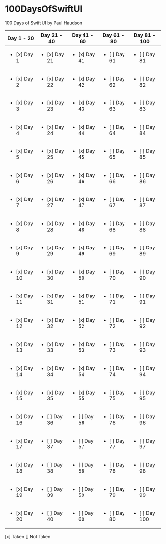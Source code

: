 # 100DaysOfSwiftUI
100 Days of Swift UI by Paul Haudson

| Day 1 - 20                     | Day 21 - 40                    | Day 41 - 60                    | Day 61 - 80                    | Day 81 - 100                   |
|-------------------------------|-------------------------------|-------------------------------|-------------------------------|-------------------------------|
| <ul><li>[x] Day 1</li></ul>   | <ul><li>[x] Day 21</li></ul>  | <ul><li>[x] Day 41</li></ul>  | <ul><li>[ ] Day 61</li></ul>  | <ul><li>[ ] Day 81</li></ul>  |
| <ul><li>[x] Day 2</li></ul>   | <ul><li>[x] Day 22</li></ul>  | <ul><li>[x] Day 42</li></ul>  | <ul><li>[ ] Day 62</li></ul>  | <ul><li>[ ] Day 82</li></ul>  |
| <ul><li>[x] Day 3</li></ul>   | <ul><li>[x] Day 23</li></ul>  | <ul><li>[x] Day 43</li></ul>  | <ul><li>[ ] Day 63</li></ul>  | <ul><li>[ ] Day 83</li></ul>  |
| <ul><li>[x] Day 4</li></ul>   | <ul><li>[x] Day 24</li></ul>  | <ul><li>[x] Day 44</li></ul>  | <ul><li>[ ] Day 64</li></ul>  | <ul><li>[ ] Day 84</li></ul>  |
| <ul><li>[x] Day 5</li></ul>   | <ul><li>[x] Day 25</li></ul>  | <ul><li>[x] Day 45</li></ul>  | <ul><li>[ ] Day 65</li></ul>  | <ul><li>[ ] Day 85</li></ul>  |
| <ul><li>[x] Day 6</li></ul>   | <ul><li>[x] Day 26</li></ul>  | <ul><li>[x] Day 46</li></ul>  | <ul><li>[ ] Day 66</li></ul>  | <ul><li>[ ] Day 86</li></ul>  |
| <ul><li>[x] Day 7</li></ul>   | <ul><li>[x] Day 27</li></ul>  | <ul><li>[x] Day 47</li></ul>  | <ul><li>[ ] Day 67</li></ul>  | <ul><li>[ ] Day 87</li></ul>  |
| <ul><li>[x] Day 8</li></ul>   | <ul><li>[x] Day 28</li></ul>  | <ul><li>[x] Day 48</li></ul>  | <ul><li>[ ] Day 68</li></ul>  | <ul><li>[ ] Day 88</li></ul>  |
| <ul><li>[x] Day 9</li></ul>   | <ul><li>[x] Day 29</li></ul>  | <ul><li>[x] Day 49</li></ul>  | <ul><li>[ ] Day 69</li></ul>  | <ul><li>[ ] Day 89</li></ul>  |
| <ul><li>[x] Day 10</li></ul>  | <ul><li>[x] Day 30</li></ul>  | <ul><li>[x] Day 50</li></ul>  | <ul><li>[ ] Day 70</li></ul>  | <ul><li>[ ] Day 90</li></ul>  |
| <ul><li>[x] Day 11</li></ul>  | <ul><li>[x] Day 31</li></ul>  | <ul><li>[x] Day 51</li></ul>  | <ul><li>[ ] Day 71</li></ul>  | <ul><li>[ ] Day 91</li></ul>  |
| <ul><li>[x] Day 12</li></ul>  | <ul><li>[x] Day 32</li></ul>  | <ul><li>[x] Day 52</li></ul>  | <ul><li>[ ] Day 72</li></ul>  | <ul><li>[ ] Day 92</li></ul>  |
| <ul><li>[x] Day 13</li></ul>  | <ul><li>[x] Day 33</li></ul>  | <ul><li>[x] Day 53</li></ul>  | <ul><li>[ ] Day 73</li></ul>  | <ul><li>[ ] Day 93</li></ul>  |
| <ul><li>[x] Day 14</li></ul>  | <ul><li>[x] Day 34</li></ul>  | <ul><li>[x] Day 54</li></ul>  | <ul><li>[ ] Day 74</li></ul>  | <ul><li>[ ] Day 94</li></ul>  |
| <ul><li>[x] Day 15</li></ul>  | <ul><li>[x] Day 35</li></ul>  | <ul><li>[x] Day 55</li></ul>  | <ul><li>[ ] Day 75</li></ul>  | <ul><li>[ ] Day 95</li></ul>  |
| <ul><li>[x] Day 16</li></ul>  | <ul><li>[ ] Day 36</li></ul>  | <ul><li>[ ] Day 56</li></ul>  | <ul><li>[ ] Day 76</li></ul>  | <ul><li>[ ] Day 96</li></ul>  |
| <ul><li>[x] Day 17</li></ul>  | <ul><li>[ ] Day 37</li></ul>  | <ul><li>[ ] Day 57</li></ul>  | <ul><li>[ ] Day 77</li></ul>  | <ul><li>[ ] Day 97</li></ul>  |
| <ul><li>[x] Day 18</li></ul>  | <ul><li>[ ] Day 38</li></ul>  | <ul><li>[ ] Day 58</li></ul>  | <ul><li>[ ] Day 78</li></ul>  | <ul><li>[ ] Day 98</li></ul>  |
| <ul><li>[x] Day 19</li></ul>  | <ul><li>[ ] Day 39</li></ul>  | <ul><li>[ ] Day 59</li></ul>  | <ul><li>[ ] Day 79</li></ul>  | <ul><li>[ ] Day 99</li></ul>  |
| <ul><li>[x] Day 20</li></ul>  | <ul><li>[ ] Day 40</li></ul>  | <ul><li>[ ] Day 60</li></ul>  | <ul><li>[ ] Day 80</li></ul>  | <ul><li>[ ] Day 100</li></ul> |




[x] Taken
[] Not Taken
